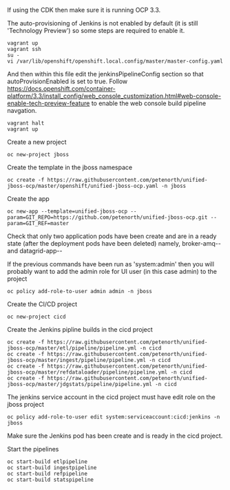If using the CDK then make sure it is running OCP 3.3.

The auto-provisioning of Jenkins is not enabled by default (it is still 'Technology Preview') so some steps are required to enable it.

    vagrant up
    vagrant ssh
    su - 
    vi /var/lib/openshift/openshift.local.config/master/master-config.yaml

And then within this file edit the jenkinsPipelineConfig section so that autoProvisionEnabled is set to true. Follow https://docs.openshift.com/container-platform/3.3/install_config/web_console_customization.html#web-console-enable-tech-preview-feature to enable the web console build pipeline navgation.

    vagrant halt
    vagrant up

Create a new project

    oc new-project jboss

Create the template in the jboss namespace

    oc create -f https://raw.githubusercontent.com/petenorth/unified-jboss-ocp/master/openshift/unified-jboss-ocp.yaml -n jboss

Create the app

    oc new-app --template=unified-jboss-ocp --param=GIT_REPO=https://github.com/petenorth/unified-jboss-ocp.git --param=GIT_REF=master

Check that only two application pods have been create and are in a ready state (after the deployment pods have been deleted) namely, broker-amq-<build>-<pod id> and datagrid-app-<build>-<pod id>

If the previous commands have been run as 'system:admin' then you will probably want to add the admin role for  UI user (in this case admin) to the project 

    oc policy add-role-to-user admin admin -n jboss

Create the CI/CD project

    oc new-project cicd

Create the Jenkins pipline builds in the cicd project

    oc create -f https://raw.githubusercontent.com/petenorth/unified-jboss-ocp/master/etl/pipeline/pipeline.yml -n cicd
    oc create -f https://raw.githubusercontent.com/petenorth/unified-jboss-ocp/master/ingest/pipeline/pipeline.yml -n cicd
    oc create -f https://raw.githubusercontent.com/petenorth/unified-jboss-ocp/master/refdataloader/pipeline/pipeline.yml -n cicd
    oc create -f https://raw.githubusercontent.com/petenorth/unified-jboss-ocp/master/jdgstats/pipeline/pipeline.yml -n cicd

The jenkins service account in the cicd project must have edit role on the jboss project

    oc policy add-role-to-user edit system:serviceaccount:cicd:jenkins -n jboss

Make sure the Jenkins pod has been create and is ready in the cicd project.

Start the pipelines

    oc start-build etlpipeline
    oc start-build ingestpipeline
    oc start-build refpipeline
    oc start-build statspipeline



